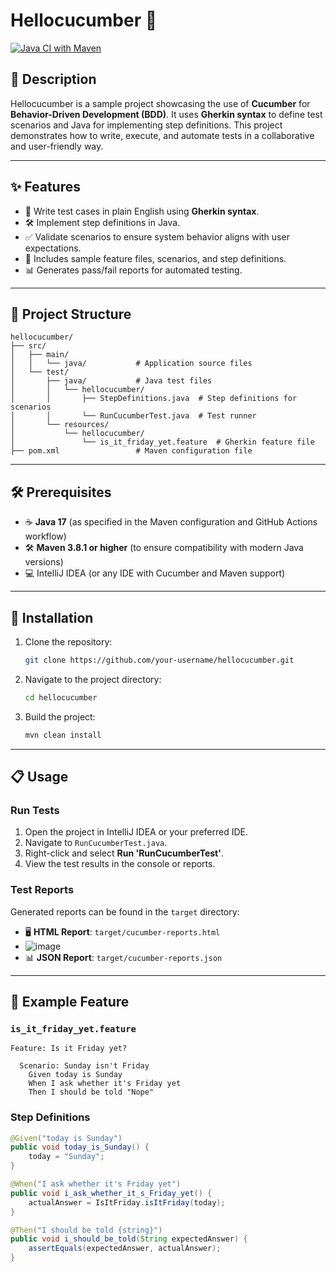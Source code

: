 # Hellocucumber 🥒
[![Java CI with Maven](https://github.com/buritbest123/hellocucumber/actions/workflows/maven.yml/badge.svg)](https://github.com/buritbest123/hellocucumber/actions/workflows/maven.yml)

## 📜 Description
Hellocucumber is a sample project showcasing the use of **Cucumber** for **Behavior-Driven Development (BDD)**. It uses **Gherkin syntax** to define test scenarios and Java for implementing step definitions. This project demonstrates how to write, execute, and automate tests in a collaborative and user-friendly way.

---

## ✨ Features
- 📝 Write test cases in plain English using **Gherkin syntax**.
- 🛠️ Implement step definitions in Java.
- ✅ Validate scenarios to ensure system behavior aligns with user expectations.
- 📂 Includes sample feature files, scenarios, and step definitions.
- 📊 Generates pass/fail reports for automated testing.

---

## 📁 Project Structure
```
hellocucumber/
├── src/
│   ├── main/
│   │   └── java/           # Application source files
│   └── test/
│       ├── java/           # Java test files
│       │   └── hellocucumber/
│       │       ├── StepDefinitions.java  # Step definitions for scenarios
│       │       └── RunCucumberTest.java  # Test runner
│       └── resources/
│           └── hellocucumber/
│               └── is_it_friday_yet.feature  # Gherkin feature file
├── pom.xml                 # Maven configuration file
```

---

## 🛠️ Prerequisites
- ☕ **Java 17** (as specified in the Maven configuration and GitHub Actions workflow)  
- 🛠️ **Maven 3.8.1 or higher** (to ensure compatibility with modern Java versions)  
- 💻 IntelliJ IDEA (or any IDE with Cucumber and Maven support)  

---

## 🚀 Installation
1. Clone the repository:
   ```bash
   git clone https://github.com/your-username/hellocucumber.git
   ```
2. Navigate to the project directory:
   ```bash
   cd hellocucumber
   ```
3. Build the project:
   ```bash
   mvn clean install
   ```

---

## 📋 Usage
### Run Tests
1. Open the project in IntelliJ IDEA or your preferred IDE.
2. Navigate to `RunCucumberTest.java`.
3. Right-click and select **Run 'RunCucumberTest'**.
4. View the test results in the console or reports.

### Test Reports
Generated reports can be found in the `target` directory:
- 🖥️ **HTML Report**: `target/cucumber-reports.html`
- ![image](https://github.com/user-attachments/assets/af3403fe-4b7f-4a42-ab45-158c45cc7566)
- 📊 **JSON Report**: `target/cucumber-reports.json`

---

## 🌟 Example Feature
### `is_it_friday_yet.feature`
```gherkin
Feature: Is it Friday yet?

  Scenario: Sunday isn't Friday
    Given today is Sunday
    When I ask whether it's Friday yet
    Then I should be told "Nope"
```

### Step Definitions
```java
@Given("today is Sunday")
public void today_is_Sunday() {
    today = "Sunday";
}

@When("I ask whether it's Friday yet")
public void i_ask_whether_it_s_Friday_yet() {
    actualAnswer = IsItFriday.isItFriday(today);
}

@Then("I should be told {string}")
public void i_should_be_told(String expectedAnswer) {
    assertEquals(expectedAnswer, actualAnswer);
}
```
